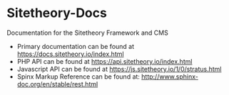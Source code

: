 # Sitetheory-Docs
Documentation for the Sitetheory Framework and CMS

- Primary documentation can be found at https://docs.sitetheory.io/index.html
- PHP API can be found at https://api.sitetheory.io/index.html
- Javascript API can be found at https://js.sitetheory.io/1/0/stratus.html
- Spinx Markup Reference can be found at: http://www.sphinx-doc.org/en/stable/rest.html


